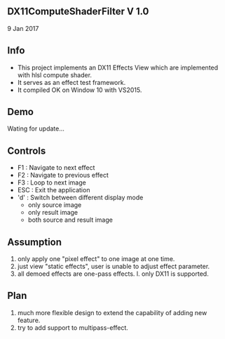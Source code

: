## DX11ComputeShaderFilter V 1.0


9 Jan 2017 


## Info

- This project implements an DX11 Effects View which are implemented with hlsl compute shader.
- It serves as an effect test framework.
- It compiled OK on Window 10 with VS2015.

## Demo

Wating for update...




## Controls

- F1     : Navigate to next effect
- F2     : Navigate to previous effect
- F3     : Loop to next image
- ESC    : Exit the application
- 'd'    : Switch between different display mode
  - only source image
  - only result image
  - both source and result image
  
## Assumption 
1. only apply one "pixel effect" to one image at one time.
1. just view "static effects", user is unable to adjust effect parameter.
1. all demoed effects are one-pass effects. 
l. only DX11 is supported. 


## Plan 
1. much more flexible design to extend the capability of adding new feature. 
1. try to add support to multipass-effect. 
